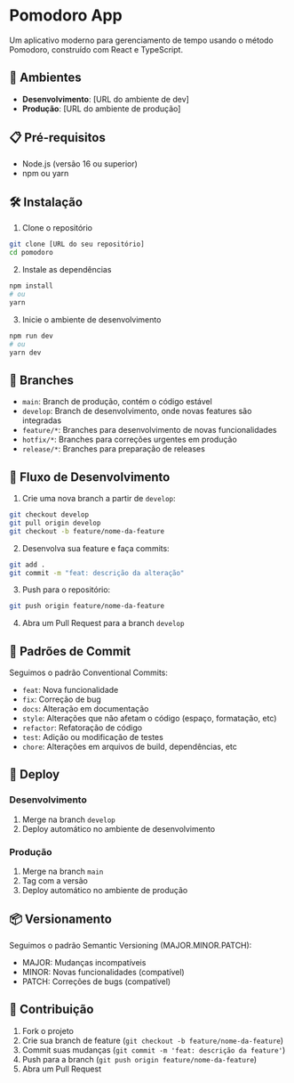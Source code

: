 # Pomodoro App

Um aplicativo moderno para gerenciamento de tempo usando o método Pomodoro, construído com React e TypeScript.

## 🚀 Ambientes

- **Desenvolvimento**: [URL do ambiente de dev]
- **Produção**: [URL do ambiente de produção]

## 📋 Pré-requisitos

- Node.js (versão 16 ou superior)
- npm ou yarn

## 🛠️ Instalação

1. Clone o repositório
```bash
git clone [URL do seu repositório]
cd pomodoro
```

2. Instale as dependências
```bash
npm install
# ou
yarn
```

3. Inicie o ambiente de desenvolvimento
```bash
npm run dev
# ou
yarn dev
```

## 🌿 Branches

- `main`: Branch de produção, contém o código estável
- `develop`: Branch de desenvolvimento, onde novas features são integradas
- `feature/*`: Branches para desenvolvimento de novas funcionalidades
- `hotfix/*`: Branches para correções urgentes em produção
- `release/*`: Branches para preparação de releases

## 🔄 Fluxo de Desenvolvimento

1. Crie uma nova branch a partir de `develop`:
```bash
git checkout develop
git pull origin develop
git checkout -b feature/nome-da-feature
```

2. Desenvolva sua feature e faça commits:
```bash
git add .
git commit -m "feat: descrição da alteração"
```

3. Push para o repositório:
```bash
git push origin feature/nome-da-feature
```

4. Abra um Pull Request para a branch `develop`

## 📝 Padrões de Commit

Seguimos o padrão Conventional Commits:

- `feat`: Nova funcionalidade
- `fix`: Correção de bug
- `docs`: Alteração em documentação
- `style`: Alterações que não afetam o código (espaço, formatação, etc)
- `refactor`: Refatoração de código
- `test`: Adição ou modificação de testes
- `chore`: Alterações em arquivos de build, dependências, etc

## 🚀 Deploy

### Desenvolvimento
1. Merge na branch `develop`
2. Deploy automático no ambiente de desenvolvimento

### Produção
1. Merge na branch `main`
2. Tag com a versão
3. Deploy automático no ambiente de produção

## 📦 Versionamento

Seguimos o padrão Semantic Versioning (MAJOR.MINOR.PATCH):

- MAJOR: Mudanças incompatíveis
- MINOR: Novas funcionalidades (compatível)
- PATCH: Correções de bugs (compatível)

## 👥 Contribuição

1. Fork o projeto
2. Crie sua branch de feature (`git checkout -b feature/nome-da-feature`)
3. Commit suas mudanças (`git commit -m 'feat: descrição da feature'`)
4. Push para a branch (`git push origin feature/nome-da-feature`)
5. Abra um Pull Request
